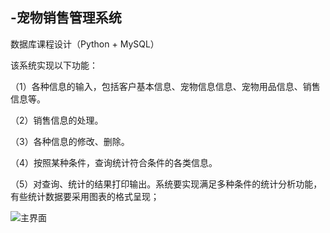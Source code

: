 ## -宠物销售管理系统
数据库课程设计（Python + MySQL）

该系统实现以下功能：

（1）各种信息的输入，包括客户基本信息、宠物信息信息、宠物用品信息、销售信息等。

（2）销售信息的处理。

（3）各种信息的修改、删除。

（4）按照某种条件，查询统计符合条件的各类信息。

（5）对查询、统计的结果打印输出。系统要实现满足多种条件的统计分析功能，有些统计数据要采用图表的格式呈现；

![主界面](https://github.com/Sprinklegcy/-PSMS/blob/master/p3.png)
